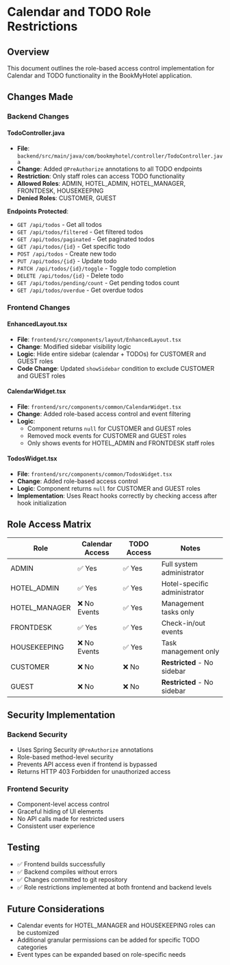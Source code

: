 # Calendar and TODO Role Restrictions

## Overview
This document outlines the role-based access control implementation for Calendar and TODO functionality in the BookMyHotel application.

## Changes Made

### Backend Changes

#### TodoController.java
- **File**: `backend/src/main/java/com/bookmyhotel/controller/TodoController.java`
- **Change**: Added `@PreAuthorize` annotations to all TODO endpoints
- **Restriction**: Only staff roles can access TODO functionality
- **Allowed Roles**: ADMIN, HOTEL_ADMIN, HOTEL_MANAGER, FRONTDESK, HOUSEKEEPING
- **Denied Roles**: CUSTOMER, GUEST

**Endpoints Protected**:
- `GET /api/todos` - Get all todos
- `GET /api/todos/filtered` - Get filtered todos
- `GET /api/todos/paginated` - Get paginated todos
- `GET /api/todos/{id}` - Get specific todo
- `POST /api/todos` - Create new todo
- `PUT /api/todos/{id}` - Update todo
- `PATCH /api/todos/{id}/toggle` - Toggle todo completion
- `DELETE /api/todos/{id}` - Delete todo
- `GET /api/todos/pending/count` - Get pending todos count
- `GET /api/todos/overdue` - Get overdue todos

### Frontend Changes

#### EnhancedLayout.tsx
- **File**: `frontend/src/components/layout/EnhancedLayout.tsx`
- **Change**: Modified sidebar visibility logic
- **Logic**: Hide entire sidebar (calendar + TODOs) for CUSTOMER and GUEST roles
- **Code Change**: Updated `showSidebar` condition to exclude CUSTOMER and GUEST roles

#### CalendarWidget.tsx
- **File**: `frontend/src/components/common/CalendarWidget.tsx`
- **Change**: Added role-based access control and event filtering
- **Logic**: 
  - Component returns `null` for CUSTOMER and GUEST roles
  - Removed mock events for CUSTOMER and GUEST roles
  - Only shows events for HOTEL_ADMIN and FRONTDESK staff roles

#### TodosWidget.tsx
- **File**: `frontend/src/components/common/TodosWidget.tsx`
- **Change**: Added role-based access control
- **Logic**: Component returns `null` for CUSTOMER and GUEST roles
- **Implementation**: Uses React hooks correctly by checking access after hook initialization

## Role Access Matrix

| Role          | Calendar Access | TODO Access | Notes                           |
|---------------|-----------------|-------------|---------------------------------|
| ADMIN         | ✅ Yes          | ✅ Yes      | Full system administrator       |
| HOTEL_ADMIN   | ✅ Yes          | ✅ Yes      | Hotel-specific administrator    |
| HOTEL_MANAGER | ❌ No Events    | ✅ Yes      | Management tasks only           |
| FRONTDESK     | ✅ Yes          | ✅ Yes      | Check-in/out events             |
| HOUSEKEEPING  | ❌ No Events    | ✅ Yes      | Task management only            |
| CUSTOMER      | ❌ No           | ❌ No       | **Restricted** - No sidebar     |
| GUEST         | ❌ No           | ❌ No       | **Restricted** - No sidebar     |

## Security Implementation

### Backend Security
- Uses Spring Security `@PreAuthorize` annotations
- Role-based method-level security
- Prevents API access even if frontend is bypassed
- Returns HTTP 403 Forbidden for unauthorized access

### Frontend Security
- Component-level access control
- Graceful hiding of UI elements
- No API calls made for restricted users
- Consistent user experience

## Testing
- ✅ Frontend builds successfully
- ✅ Backend compiles without errors
- ✅ Changes committed to git repository
- ✅ Role restrictions implemented at both frontend and backend levels

## Future Considerations
- Calendar events for HOTEL_MANAGER and HOUSEKEEPING roles can be customized
- Additional granular permissions can be added for specific TODO categories
- Event types can be expanded based on role-specific needs
